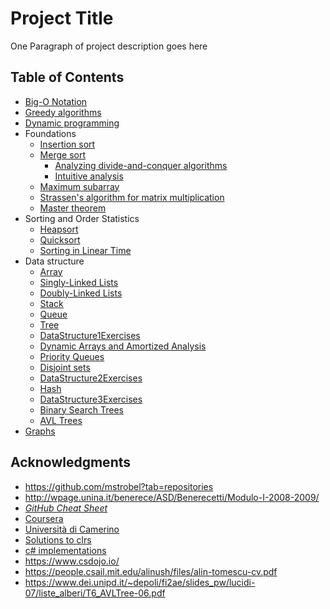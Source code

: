 # Project Title

One Paragraph of project description goes here

## Table of Contents
- [Big-O Notation](https://github.com/KiraDiShira/AlgorithmsAndDataStructures/tree/master/RepoFiles/BigONotation#big-o-notation)
- [Greedy algorithms](https://github.com/KiraDiShira/AlgorithmsAndDataStructures/tree/master/RepoFiles/Greedy#greedy-algorithms)
- [Dynamic programming](https://github.com/KiraDiShira/AlgorithmsAndDataStructures/tree/master/RepoFiles/DynamicProgramming#dynamic-programming)
- Foundations
  - [Insertion sort](https://github.com/KiraDiShira/AlgorithmsAndDataStructures/blob/master/RepoFiles/InsertionSort/InsertionSort.md#insertion-sort)   
  - [Merge sort](https://github.com/KiraDiShira/AlgorithmsAndDataStructures/blob/master/RepoFiles/MergeSort/MergeSort.md#merge-sort)   
    - [Analyzing divide-and-conquer algorithms](https://github.com/KiraDiShira/AlgorithmsAndDataStructures/blob/master/RepoFiles/MergeSort/MergeSort.md#analyzing-divide-and-conquer-algorithms)   
    - [Intuitive analysis](https://github.com/KiraDiShira/AlgorithmsAndDataStructures/blob/master/RepoFiles/MergeSort/MergeSort.md#intuitive-analysis)
  - [Maximum subarray](https://github.com/KiraDiShira/AlgorithmsAndDataStructures/blob/master/RepoFiles/MaximumSubarray/ReadMe.md#maximum-subarray)      
  - [Strassen's algorithm for matrix multiplication](https://github.com/KiraDiShira/AlgorithmsAndDataStructures/blob/master/RepoFiles/Strassen/readme.md#strassens-algorithm-for-matrix-multiplication)
  - [Master theorem](https://github.com/KiraDiShira/AlgorithmsAndDataStructures/tree/master/RepoFiles/Master%20Theorem#master-theorem)
- Sorting and Order Statistics
  - [Heapsort](https://github.com/KiraDiShira/AlgorithmsAndDataStructures/blob/master/RepoFiles/Heapsort/README.md#heapsort)
  - [Quicksort](https://github.com/KiraDiShira/AlgorithmsAndDataStructures/tree/master/RepoFiles/QuickSort#quicksort)
  - [Sorting in Linear Time](https://github.com/KiraDiShira/AlgorithmsAndDataStructures/tree/master/RepoFiles/SortingInLinearTime#sorting-in-linear-time)
- Data structure
  - [Array](https://github.com/KiraDiShira/AlgorithmsAndDataStructures/blob/master/RepoFiles/Array/Readme.md#array)
  - [Singly-Linked Lists](https://github.com/KiraDiShira/AlgorithmsAndDataStructures/blob/master/RepoFiles/SinglyLinkedList/Readme.md#singly-linked-lists)
  - [Doubly-Linked Lists](https://github.com/KiraDiShira/AlgorithmsAndDataStructures/blob/master/RepoFiles/DoublyLinkedList/Readme.md#doubly-linked-lists)
  - [Stack](https://github.com/KiraDiShira/AlgorithmsAndDataStructures/blob/master/RepoFiles/Stack/Readme.md#stack)
  - [Queue](https://github.com/KiraDiShira/AlgorithmsAndDataStructures/blob/master/RepoFiles/Queues/Readme.md#queues)
  - [Tree](https://github.com/KiraDiShira/AlgorithmsAndDataStructures/tree/master/RepoFiles/Tree#tree)
  - [DataStructure1Exercises](https://github.com/KiraDiShira/AlgorithmsAndDataStructures/blob/master/RepoFiles/DataStructure1Exercises/Readme.md#datastructure1exercises)
  - [Dynamic Arrays and Amortized Analysis](https://github.com/KiraDiShira/AlgorithmsAndDataStructures/blob/master/RepoFiles/DynamicArraysandAmortizedAnalysis/Readme.md#dynamic-arrays-and-amortized-analysis)
  - [Priority Queues](https://github.com/KiraDiShira/AlgorithmsAndDataStructures/tree/master/RepoFiles/PriorityQueues#priority-queues)
  - [Disjoint sets](https://github.com/KiraDiShira/AlgorithmsAndDataStructures/blob/master/RepoFiles/DisjointSet/Readme.md#disjoint-sets)
  - [DataStructure2Exercises](https://github.com/KiraDiShira/AlgorithmsAndDataStructures/blob/master/RepoFiles/DataStructure2Exercises/Readme.md#datastructure2exercises)
  - [Hash](https://github.com/KiraDiShira/AlgorithmsAndDataStructures/tree/master/RepoFiles/Hash#hash)
  - [DataStructure3Exercises](https://github.com/KiraDiShira/AlgorithmsAndDataStructures/blob/master/RepoFiles/DataStructure3Exercises/Readme.md#datastructure3exercises)
  - [Binary Search Trees](https://github.com/KiraDiShira/AlgorithmsAndDataStructures/blob/master/RepoFiles/BinarySearchTrees/readme.md#binary-search-trees)
  - [AVL Trees](https://github.com/KiraDiShira/AlgorithmsAndDataStructures/blob/master/RepoFiles/AVLTrees/readme.md#avl-trees)
- [Graphs](https://github.com/KiraDiShira/AlgorithmsAndDataStructures/blob/master/RepoFiles/Graph%20basics/Readme.md#graph-basics)
  
## Acknowledgments

* https://github.com/mstrobel?tab=repositories
* http://wpage.unina.it/benerece/ASD/Benerecetti/Modulo-I-2008-2009/
* [*GitHub Cheat Sheet*](https://github.com/tiimgreen/github-cheat-sheet/blob/master/README.md)
* [Coursera](https://www.coursera.org/learn/data-structures/home/welcome)
* [Università di Camerino](http://docenti.unicam.it/pdett.aspx?UteId=207&IDPADRE=968&tv=m&ru=PO)
* [Solutions to clrs](https://github.com/gzc/CLRS#solutions-to-clrs)
* [c# implementations](http://referencesource.microsoft.com/#mscorlib/system/collections/generic/list.cs,cf7f4095e4de7646)
* https://www.csdojo.io/
* https://people.csail.mit.edu/alinush/files/alin-tomescu-cv.pdf
* https://www.dei.unipd.it/~depoli/fi2ae/slides_pw/lucidi-07/liste_alberi/T6_AVLTree-06.pdf
